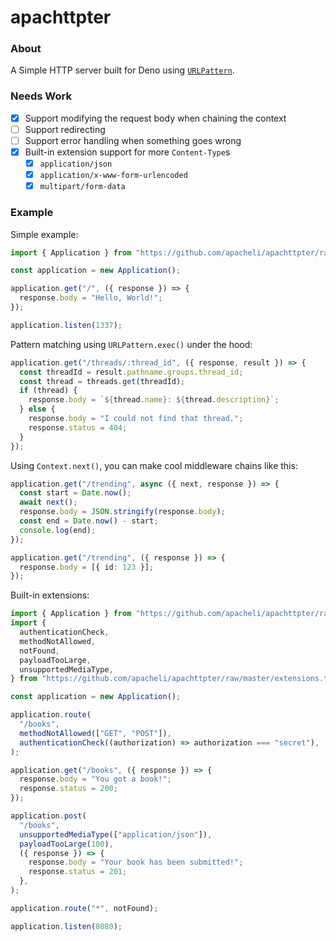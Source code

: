 # apachttpter

### About

A Simple HTTP server built for Deno using
[`URLPattern`](https://developer.mozilla.org/en-US/docs/Web/API/URLPattern).

### Needs Work

- [x] Support modifying the request body when chaining the context
- [ ] Support redirecting
- [ ] Support error handling when something goes wrong
- [x] Built-in extension support for more `Content-Type`s
  - [x] `application/json`
  - [x] `application/x-www-form-urlencoded`
  - [x] `multipart/form-data`

### Example

Simple example:

```ts
import { Application } from "https://github.com/apacheli/apachttpter/raw/master/application.ts";

const application = new Application();

application.get("/", ({ response }) => {
  response.body = "Hello, World!";
});

application.listen(1337);
```

Pattern matching using `URLPattern.exec()` under the hood:

```ts
application.get("/threads/:thread_id", ({ response, result }) => {
  const threadId = result.pathname.groups.thread_id;
  const thread = threads.get(threadId);
  if (thread) {
    response.body = `${thread.name}: ${thread.description}`;
  } else {
    response.body = "I could not find that thread.";
    response.status = 404;
  }
});
```

Using `Context.next()`, you can make cool middleware chains like this:

```ts
application.get("/trending", async ({ next, response }) => {
  const start = Date.now();
  await next();
  response.body = JSON.stringify(response.body);
  const end = Date.now() - start;
  console.log(end);
});

application.get("/trending", ({ response }) => {
  response.body = [{ id: 123 }];
});
```

Built-in extensions:

```ts
import { Application } from "https://github.com/apacheli/apachttpter/raw/master/application.ts";
import {
  authenticationCheck,
  methodNotAllowed,
  notFound,
  payloadTooLarge,
  unsupportedMediaType,
} from "https://github.com/apacheli/apachttpter/raw/master/extensions.ts";

const application = new Application();

application.route(
  "/books",
  methodNotAllowed(["GET", "POST"]),
  authenticationCheck((authorization) => authorization === "secret"),
);

application.get("/books", ({ response }) => {
  response.body = "You got a book!";
  response.status = 200;
});

application.post(
  "/books",
  unsupportedMediaType(["application/json"]),
  payloadTooLarge(100),
  ({ response }) => {
    response.body = "Your book has been submitted!";
    response.status = 201;
  },
);

application.route("*", notFound);

application.listen(8080);
```
